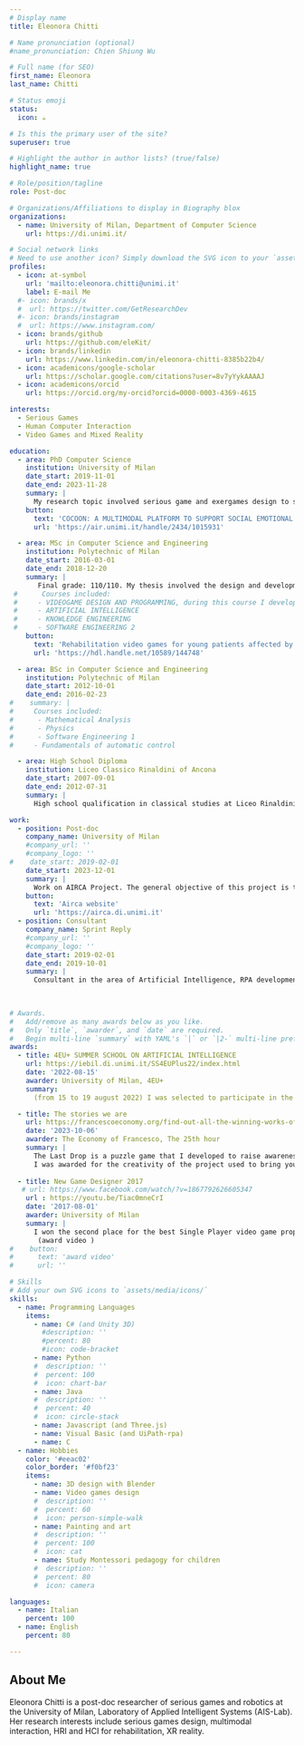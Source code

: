 ```yaml
---
# Display name
title: Eleonora Chitti

# Name pronunciation (optional)
#name_pronunciation: Chien Shiung Wu

# Full name (for SEO)
first_name: Eleonora
last_name: Chitti

# Status emoji
status:
  icon: ☕️

# Is this the primary user of the site?
superuser: true

# Highlight the author in author lists? (true/false)
highlight_name: true

# Role/position/tagline
role: Post-doc

# Organizations/Affiliations to display in Biography blox
organizations:
  - name: University of Milan, Department of Computer Science
    url: https://di.unimi.it/

# Social network links
# Need to use another icon? Simply download the SVG icon to your `assets/media/icons/` folder.
profiles:
  - icon: at-symbol
    url: 'mailto:eleonora.chitti@unimi.it'
    label: E-mail Me
  #- icon: brands/x
  #  url: https://twitter.com/GetResearchDev
  #- icon: brands/instagram
  #  url: https://www.instagram.com/
  - icon: brands/github
    url: https://github.com/eleKit/
  - icon: brands/linkedin
    url: https://www.linkedin.com/in/eleonora-chitti-8385b22b4/
  - icon: academicons/google-scholar
    url: https://scholar.google.com/citations?user=8v7yYykAAAAJ
  - icon: academicons/orcid
    url: https://orcid.org/my-orcid?orcid=0000-0003-4369-4615

interests:
  - Serious Games
  - Human Computer Interaction
  - Video Games and Mixed Reality

education:
  - area: PhD Computer Science
    institution: University of Milan 
    date_start: 2019-11-01
    date_end: 2023-11-28
    summary: |
      My research topic involved serious game and exergames design to support physical and cognitive rehabilitation. My goal was to design and develop a digital platform with multimodal feedback to support emotion recognition for children with autism spectrum condition.
    button:
      text: 'COCOON: A MULTIMODAL PLATFORM TO SUPPORT SOCIAL EMOTIONAL LEARNING FOR CHILDREN WITH AUTISM SPECTRUM DISORDER'
      url: 'https://air.unimi.it/handle/2434/1015931'

  - area: MSc in Computer Science and Engineering
    institution: Polytechnic of Milan
    date_start: 2016-03-01
    date_end: 2018-12-20
    summary: |
       Final grade: 110/110. My thesis involved the design and development of a serious game to support upper limbs rehabilitation for children with Epidermolysis Bullosa
 #      Courses included:
 #     - VIDEOGAME DESIGN AND PROGRAMMING, during this course I developed "The Last drop" video game prototype downloadable at https://polimi-game-collective.itch.io/the-last-drop
 #     - ARTIFICIAL INTELLIGENCE
 #     - KNOWLEDGE ENGINEERING
 #     - SOFTWARE ENGINEERING 2
    button:
      text: 'Rehabilitation video games for young patients affected by epidermolysis bullosa'
      url: 'https://hdl.handle.net/10589/144748'

  - area: BSc in Computer Science and Engineering
    institution: Polytechnic of Milan
    date_start: 2012-10-01
    date_end: 2016-02-23
#    summary: |
#     Courses included:
#      - Mathematical Analysis
#      - Physics
#      - Software Engineering 1
#     - Fundamentals of automatic control

  - area: High School Diploma
    institution: Liceo Classico Rinaldini of Ancona
    date_start: 2007-09-01
    date_end: 2012-07-31
    summary: |      
      High school qualification in classical studies at Liceo Rinaldini of Ancona

work:
  - position: Post-doc
    company_name: University of Milan
    #company_url: ''
    #company_logo: ''
#    date_start: 2019-02-01
    date_start: 2023-12-01
    summary: |
      Work on AIRCA Project. The general objective of this project is to equip a NAO robotic agent with the ability to choose and modulate actions to maximize the involvement of the human partner in a joint action game scenario characterized by a sequence of complementary actions.
    button:
      text: 'Airca website'
      url: 'https://airca.di.unimi.it'
  - position: Consultant
    company_name: Sprint Reply
    #company_url: ''
    #company_logo: ''
    date_start: 2019-02-01
    date_end: 2019-10-01
    summary: |
      Consultant in the area of Artificial Intelligence, RPA development to automate business processes and Image Recognition with depth camera (internal project)
  
 

# Awards.
#   Add/remove as many awards below as you like.
#   Only `title`, `awarder`, and `date` are required.
#   Begin multi-line `summary` with YAML's `|` or `|2-` multi-line prefix and indent 2 spaces below.
awards:
  - title: 4EU+ SUMMER SCHOOL ON ARTIFICIAL INTELLIGENCE
    url: https://iebil.di.unimi.it/SS4EUPlus22/index.html
    date: '2022-08-15'
    awarder: University of Milan, 4EU+
    summary:
      (from 15 to 19 august 2022) I was selected to participate in the European summer school on recent advances on various aspect of science and technology of artificial intelligence and machine learning, including theory, techniques, methodologies, and applications.

  - title: The stories we are
    url: https://francescoeconomy.org/find-out-all-the-winning-works-of-the-eof-2023-contest/
    date: '2023-10-06'
    awarder: The Economy of Francesco, The 25th hour
    summary: |
      The Last Drop is a puzzle game that I developed to raise awareness of the problem of drought. The video-game prototype was developed during my MSc studes in the Video Game Design and Programming course. Once improved the prototype, in 2019 I participated to this contest that required to engage in a narrative exercise that fits into the perspective of re-building, of a new foundation of the spiritual and narrative capitals of our time.
      I was awarded for the creativity of the project used to bring younger people closer to ecological issues through an inclusive and accessible language, from a technical-scientific background.
      
  - title: New Game Designer 2017
   # url: https://www.facebook.com/watch/?v=1867792626605347
    url : https://youtu.be/Tiac0mneCrI
    date: '2017-08-01'
    awarder: University of Milan
    summary: | 
      I won the second place for the best Single Player video game proposed during the New Game Designer 2017 event under the pseudonym of Prometheus Gift.
       (award video )
#    button:
#      text: 'award video'
#      url: ''

# Skills
# Add your own SVG icons to `assets/media/icons/`
skills:
  - name: Programming Languages
    items:
      - name: C# (and Unity 3D)
        #description: ''
        #percent: 80
        #icon: code-bracket
      - name: Python
      #  description: ''
      #  percent: 100
      #  icon: chart-bar
      - name: Java
      #  description: ''
      #  percent: 40
      #  icon: circle-stack
      - name: Javascript (and Three.js)
      - name: Visual Basic (and UiPath-rpa)
      - name: C
  - name: Hobbies
    color: '#eeac02'
    color_border: '#f0bf23'
    items:
      - name: 3D design with Blender
      - name: Video games design
      #  description: ''
      #  percent: 60
      #  icon: person-simple-walk
      - name: Painting and art 
      #  description: ''
      #  percent: 100
      #  icon: cat
      - name: Study Montessori pedagogy for children
      #  description: ''
      #  percent: 80
      #  icon: camera

languages:
  - name: Italian
    percent: 100
  - name: English
    percent: 80

---
```


## About Me

Eleonora Chitti is a post-doc researcher of serious games and robotics at the University of Milan, Laboratory of Applied Intelligent Systems (AIS-Lab). Her research interests include serious games design, multimodal interaction, HRI and HCI for rehabilitation, XR reality. 
